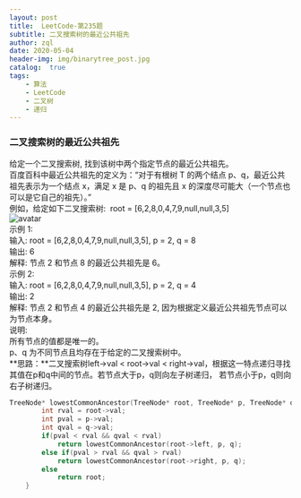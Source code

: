 ```yaml
---
layout: post
title:  LeetCode-第235题
subtitle: 二叉搜索树的最近公共祖先  
author: zql
date: 2020-05-04
header-img: img/binarytree_post.jpg
catalog:  true
tags:
    - 算法
    - LeetCode
    - 二叉树
    - 递归
---
```

### 二叉搜索树的最近公共祖先  
给定一个二叉搜索树, 找到该树中两个指定节点的最近公共祖先。  
百度百科中最近公共祖先的定义为：“对于有根树 T 的两个结点 p、q，最近公共祖先表示为一个结点 x，满足 x 是 p、q 的祖先且 x 的深度尽可能大（一个节点也可以是它自己的祖先）。”  
例如，给定如下二叉搜索树:  root = [6,2,8,0,4,7,9,null,null,3,5]  
![avatar](https://assets.leetcode-cn.com/aliyun-lc-upload/uploads/2018/12/14/binarysearchtree_improved.png)  
示例 1:  
输入: root = [6,2,8,0,4,7,9,null,null,3,5], p = 2, q = 8  
输出: 6   
解释: 节点 2 和节点 8 的最近公共祖先是 6。  
示例 2:  
输入: root = [6,2,8,0,4,7,9,null,null,3,5], p = 2, q = 4  
输出: 2  
解释: 节点 2 和节点 4 的最近公共祖先是 2, 因为根据定义最近公共祖先节点可以为节点本身。  
说明:  
所有节点的值都是唯一的。  
p、q 为不同节点且均存在于给定的二叉搜索树中。  
**思路：**二叉搜索树left->val < root->val < right->val，根据这一特点递归寻找其值在p和q中间的节点。若节点大于p，q则向左子树递归，
若节点小于p，q则向右子树递归。  
```c++
TreeNode* lowestCommonAncestor(TreeNode* root, TreeNode* p, TreeNode* q) {
        int rval = root->val;
        int pval = p->val;
        int qval = q->val;
        if(pval < rval && qval < rval)
            return lowestCommonAncestor(root->left, p, q);
        else if(pval > rval && qval > rval)
            return lowestCommonAncestor(root->right, p, q);
        else
            return root;
    }
```
